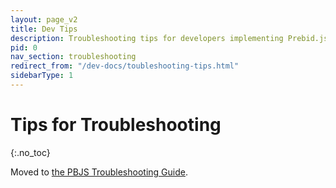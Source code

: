 ```yaml
---
layout: page_v2
title: Dev Tips
description: Troubleshooting tips for developers implementing Prebid.js Header Bidding.
pid: 0
nav_section: troubleshooting
redirect_from: "/dev-docs/toubleshooting-tips.html"
sidebarType: 1
---
```




# Tips for Troubleshooting
{:.no_toc}

Moved to [the PBJS Troubleshooting Guide](/troubleshooting/troubleshooting-guide.html).

